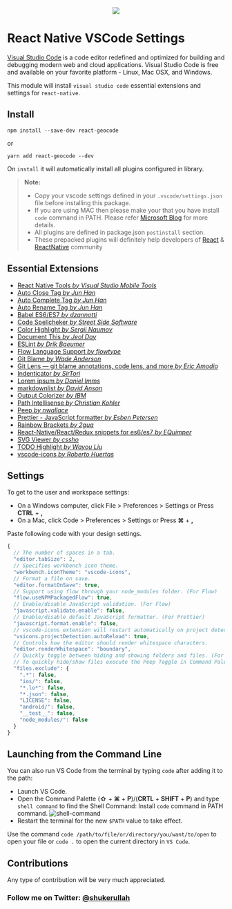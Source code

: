 <center><img src="https://pbs.twimg.com/profile_images/922911523328081920/jEKFRPKV_400x400.jpg" /></center>

# React Native VSCode Settings

[Visual Studio Code](https://code.visualstudio.com/) is a code editor redefined and optimized for building and debugging modern web and cloud applications. Visual Studio Code is free and available on your favorite platform - Linux, Mac OSX, and Windows.

This module will install `visual studio code` essential extensions and settings for `react-native`.

## Install

```shell
npm install --save-dev react-geocode
```

or

```shell
yarn add react-geocode --dev
```

On `install` it will automatically install all plugins configured in library.

> **Note:**
>
> * Copy your vscode settings defined in your `.vscode/settings.json` file before installing this package.
> * If you are using MAC then please make your that you have install `code` command in PATH. Please refer [Microsoft Blog](https://code.visualstudio.com/docs/setup/mac#_launching-from-the-command-line) for more details.
> * All plugins are defined in package.json `postinstall` section.
> * These prepacked plugins will definitely help developers of [React](https://github.com/facebook/react) & [ReactNative](https://github.com/facebook/react-native) community

## Essential Extensions

* [React Native Tools _by Visual Studio Mobile Tools_](https://marketplace.visualstudio.com/items?itemName=vsmobile.vscode-react-native)
* [Auto Close Tag _by Jun Han_](https://marketplace.visualstudio.com/items?itemName=formulahendry.auto-close-tag)
* [Auto Complete Tag _by Jun Han_](https://marketplace.visualstudio.com/items?itemName=formulahendry.auto-complete-tag)
* [Auto Rename Tag _by Jun Han_](https://marketplace.visualstudio.com/items?itemName=formulahendry.auto-rename-tag)
* [Babel ES6/ES7 _by dzannotti_](https://marketplace.visualstudio.com/items?itemName=dzannotti.vscode-babel-coloring)
* [Code Spellcheker _by Street Side Software_](https://marketplace.visualstudio.com/items?itemName=streetsidesoftware.code-spell-checker)
* [Color Highlight _by Sergii Naumov_](https://marketplace.visualstudio.com/items?itemName=naumovs.color-highlight)
* [Document This _by Jeol Day_](https://marketplace.visualstudio.com/items?itemName=joelday.docthis)
* [ESLint _by Drik Baeumer_](https://marketplace.visualstudio.com/items?itemName=dbaeumer.vscode-eslint)
* [Flow Language Support _by flowtype_](https://marketplace.visualstudio.com/items?itemName=flowtype.flow-for-vscode)
* [Git Blame _by Wade Anderson_](https://marketplace.visualstudio.com/items?itemName=waderyan.gitblame)
* [Git Lens — git blame annotations, code lens, and more _by Eric Amodio_](https://marketplace.visualstudio.com/items?itemName=eamodio.gitlens)
* [Indenticator _by SirTori_](https://marketplace.visualstudio.com/items?itemName=SirTori.indenticator)
* [Lorem ipsum _by Daniel Imms_](https://marketplace.visualstudio.com/items?itemName=Tyriar.lorem-ipsum)
* [markdownlist _by David Anson_](https://marketplace.visualstudio.com/items?itemName=DavidAnson.vscode-markdownlint)
* [Output Colorizer _by IBM_](https://marketplace.visualstudio.com/items?itemName=IBM.output-colorizer)
* [Path Intellisense _by Christian Kohler_](https://marketplace.visualstudio.com/items?itemName=christian-kohler.path-intellisense)
* [Peep _by nwallace_](https://marketplace.visualstudio.com/items?itemName=nwallace.peep)
* [Prettier - JavaScript formatter _by Esben Petersen_](https://marketplace.visualstudio.com/items?itemName=esbenp.prettier-vscode)
* [Rainbow Brackets _by 2gua_](https://marketplace.visualstudio.com/items?itemName=2gua.rainbow-brackets)
* [React-Native/React/Redux snippets for es6/es7 _by EQuimper_](https://marketplace.visualstudio.com/items?itemName=EQuimper.react-native-react-redux)
* [SVG Viewer _by cssho_](https://marketplace.visualstudio.com/items?itemName=cssho.vscode-svgviewer)
* [TODO Highlight _by Wayou Liu_](https://marketplace.visualstudio.com/items?itemName=wayou.vscode-todo-highlight)
* [vscode-icons _by Roberto Huertas_](https://marketplace.visualstudio.com/items?itemName=robertohuertasm.vscode-icons)

## Settings

To get to the user and workspace settings:

* On a Windows computer, click File > Preferences > Settings or Press **CTRL** + **,**
* On a Mac, click Code > Preferences > Settings or Press **⌘** + **,**

Paste following code with your design settings.

```js
{
  // The number of spaces in a tab.
  "editor.tabSize": 2,
  // Specifies workbench icon theme.
  "workbench.iconTheme": "vscode-icons",
  // Format a file on save.
  "editor.formatOnSave": true,
  // Support using flow through your node_modules folder. (For Flow)
  "flow.useNPMPackagedFlow": true,
  // Enable/disable JavaScript validation. (For Flow)
  "javascript.validate.enable": false,
  // Enable/disable default JavaScript formatter. (For Prettier)
  "javascript.format.enable": false,
  // vscode-icons extension will restart automatically on project detection. (For vscode-icons)
  "vsicons.projectDetection.autoReload": true,
  // Controls how the editor should render whitespace characters.
  "editor.renderWhitespace": "boundary",
  // Quickly toggle between hiding and showing folders and files. (For Peep)
  // To quickly hide/show files execute the Peep Toggle in Command Palette.
  "files.exclude": {
    ".*": false,
    "ios/": false,
    "*.lo*": false,
    "*.json": false,
    "LICENSE": false,
    "android/": false,
    "__test__": false,
    "node_modules/": false
  }
}
```

## Launching from the Command Line

You can also run VS Code from the terminal by typing `code` after adding it to the path:

* Launch VS Code.
* Open the Command Palette (**⇧** + **⌘** + **P**)/(**CRTL** + **SHIFT** + **P**) and type `shell command` to find the Shell Command: Install `code` command in PATH command.
  ![shell-command](https://user-images.githubusercontent.com/963765/34649812-016b6834-f3d8-11e7-9ba9-c262bebf2837.png)
* Restart the terminal for the new `$PATH` value to take effect.

Use the command `code /path/to/file/or/directory/you/want/to/open` to open your file or `code .` to open the current directory in `VS Code`.

## Contributions

Any type of contribution will be very much appreciated.

### Follow me on Twitter: [@shukerullah](https://twitter.com/shukerullah)
